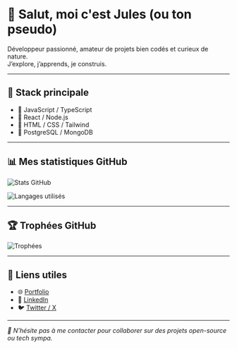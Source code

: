 # 👋 Salut, moi c'est Jules (ou ton pseudo)

Développeur passionné, amateur de projets bien codés et curieux de nature.  
J’explore, j’apprends, je construis.

---

## 🔧 Stack principale

- 🧠 JavaScript / TypeScript
- 🧱 React / Node.js
- 🎨 HTML / CSS / Tailwind
- 🐘 PostgreSQL / MongoDB

---

## 📊 Mes statistiques GitHub

![Stats GitHub](https://github-readme-stats.vercel.app/api?username=golO-Glog&show_icons=true&theme=radical)

![Langages utilisés](https://github-readme-stats.vercel.app/api/top-langs/?username=golO-Glog&layout=compact&theme=radical)

---

## 🏆 Trophées GitHub

![Trophées](https://github-profile-trophy.vercel.app/?username=golO-Glog&theme=radical&no-bg=true&no-frame=true&margin-w=15)

---

## 🔗 Liens utiles

- 🌐 [Portfolio](https://ton-portfolio.com)
- 💼 [LinkedIn](https://linkedin.com/in/tonprofil)
- 🐦 [Twitter / X](https://twitter.com/tonpseudo)

---

_💬 N’hésite pas à me contacter pour collaborer sur des projets open-source ou tech sympa._
